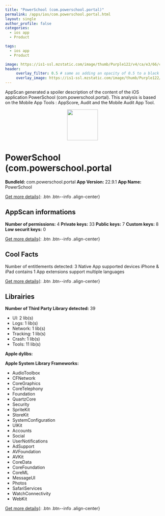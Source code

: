```yaml
---
title: "PowerSchool (com.powerschool.portal)"
permalink: /apps/ios/com.powerschool.portal.html
layout: single
author_profile: false
categories: 
  - ios app 
  - Product 

tags: 
  - ios app 
  - Product 

image: https://is1-ssl.mzstatic.com/image/thumb/Purple122/v4/ca/e3/66/cae366e4-7320-ff7c-ce8b-9c706d361602/AppIcon-1x_U007emarketing-0-7-0-85-220.png/512x512bb.jpg
header: 
     overlay_filter: 0.5 # same as adding an opacity of 0.5 to a black background
     overlay_image: https://is1-ssl.mzstatic.com/image/thumb/Purple122/v4/ca/e3/66/cae366e4-7320-ff7c-ce8b-9c706d361602/AppIcon-1x_U007emarketing-0-7-0-85-220.png/512x512bb.jpg
---
```

AppScan generated a spoiler description of the content of the iOS application PowerSchool (com.powerschool.portal). This analysis is based on the Mobile App Tools : AppScore, Audit and the Mobile Audit App Tool.

  
  
<div style="text-align: center;"><img src="https://is1-ssl.mzstatic.com/image/thumb/Purple122/v4/ca/e3/66/cae366e4-7320-ff7c-ce8b-9c706d361602/AppIcon-1x_U007emarketing-0-7-0-85-220.png/512x512bb.jpg" width="100" height="100"></div>  
  
# PowerSchool (com.powerschool.portal

**BundleId:** com.powerschool.portal
**App Version:** 22.9.1
**App Name:** PowerSchool


[Get more details](/pricing.html){: .btn .btn--info .align-center}  
  
## AppScan informations 

**Number of permissions:** 4
**Private keys:** 33
**Public keys:** 7
**Custom keys:** 8
**Low securit keys:** 0
  
[Get more details](/pricing.html){: .btn .btn--info .align-center}

## Cool Facts

Number of entitlements detected: 3
Native App
supported devices iPhone & iPad
contains 1 App extensions
support multiple languages
  
[Get more details](/pricing.html){: .btn .btn--info .align-center}

## Librairies 
**Number of Third Party Library detected:** 39
- UI: 2 lib(s)
- Logs: 1 lib(s)
- Network: 1 lib(s)
- Tracking: 1 lib(s)
- Crash: 1 lib(s)
- Tools: 11 lib(s)

**Apple dylibs:**


**Apple System Library Frameworks:**
- AudioToolbox
- CFNetwork
- CoreGraphics
- CoreTelephony
- Foundation
- QuartzCore
- Security
- SpriteKit
- StoreKit
- SystemConfiguration
- UIKit
- Accounts
- Social
- UserNotifications
- AdSupport
- AVFoundation
- AVKit
- CoreData
- CoreFoundation
- CoreML
- MessageUI
- Photos
- SafariServices
- WatchConnectivity
- WebKit


  
[Get more details](/pricing.html){: .btn .btn--info .align-center}

